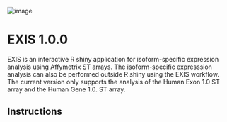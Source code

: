 ![image](https://user-images.githubusercontent.com/79576459/120113246-e3ae8100-c179-11eb-9ca3-7271d1fbe638.png)

# EXIS 1.0.0
EXIS is an interactive R shiny application for isoform-specific expression analysis using Affymetrix ST arrays.
The isoform-specific expresssion analysis can also be performed outside R shiny using the EXIS workflow.
The current version only supports the analysis of the Human Exon 1.0 ST array and the Human Gene 1.0. ST array.

## Instructions



